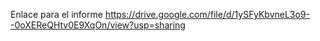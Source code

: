 Enlace para el informe 
https://drive.google.com/file/d/1ySFyKbvneL3o9--0oXEReQHtv0E9XqOn/view?usp=sharing

